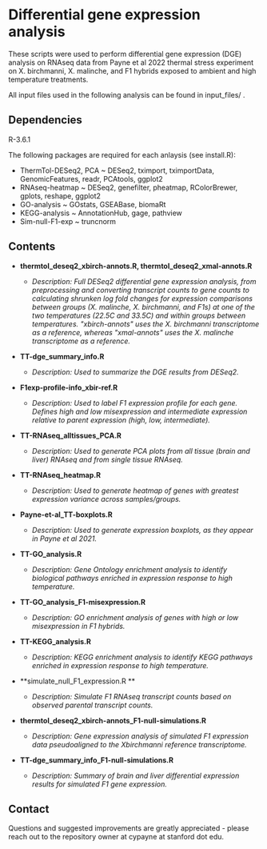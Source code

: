 # Differential gene expression analysis 

These scripts were used to perform differential gene expression (DGE)
analysis on RNAseq data from Payne et al 2022 thermal stress experiment 
on X. birchmanni, X. malinche, and F1 hybrids exposed to ambient and 
high temperature treatments.

All input files used in the following analysis can be found in input_files/ .

## Dependencies

R-3.6.1

The following packages are required for each anlaysis (see install.R):
* ThermTol-DESeq2, PCA ~ DESeq2, tximport, tximportData, GenomicFeatures, readr, PCAtools, ggplot2
* RNAseq-heatmap       ~ DESeq2, genefilter, pheatmap, RColorBrewer, gplots, reshape, ggplot2
* GO-analysis          ~ GOstats, GSEABase, biomaRt
* KEGG-analysis        ~ AnnotationHub, gage, pathview
* Sim-null-F1-exp      ~ truncnorm

## Contents

* **thermtol_deseq2_xbirch-annots.R, thermtol_deseq2_xmal-annots.R**

  * *Description: Full DESeq2 differential gene expression analysis, from preprocessing
                  and converting transcript counts to gene counts to calculating
                  shrunken log fold changes for expression comparisons between groups
                  (X. malinche, X. birchmanni, and F1s) at one of the two temperatures
                  (22.5C and 33.5C) and within groups between temperatures. "xbirch-annots"
                  uses the X. birchmanni transcriptome as a reference, whereas "xmal-annots" 
                  uses the X. malinche transcriptome as a reference.*

* **TT-dge_summary_info.R** 

  * *Description: Used to summarize the DGE results from DESeq2.*

* **F1exp-profile-info_xbir-ref.R**

  * *Description: Used to label F1 expression profile for each gene. Defines high and low
                  misexpression and intermediate expression relative to parent expression 
                  (high, low, intermediate).*

* **TT-RNAseq_alltissues_PCA.R**

  * *Description: Used to generate PCA plots from all tissue (brain and liver) RNAseq and from
                  single tissue RNAseq.*

* **TT-RNAseq_heatmap.R**

  * *Description: Used to generate heatmap of genes with greatest expression variance across
                  samples/groups.*

* **Payne-et-al_TT-boxplots.R**

  * *Description: Used to generate expression boxplots, as they appear in Payne et al 2021.*

* **TT-GO_analysis.R**

  * *Description: Gene Ontology enrichment analysis to identify biological pathways enriched
                  in expression response to high temperature.*

* **TT-GO_analysis_F1-misexpression.R**

  * *Description: GO enrichment analysis of genes with high or low misexpression in F1 hybrids.*

* **TT-KEGG_analysis.R**

  * *Description: KEGG enrichment analysis to identify KEGG pathways enriched in expression
                  response to high temperature.*

* **simulate_null_F1_expression.R ** 
  * *Description: Simulate F1 RNAseq transcript counts based on observed parental
                  transcript counts.* 

* **thermtol_deseq2_xbirch-annots_F1-null-simulations.R**
  * *Description: Gene expression analysis of simulated F1 expression data pseudoaligned
                  to the Xbirchmanni reference transcriptome.*

* **TT-dge_summary_info_F1-null-simulations.R**
  * *Description: Summary of brain and liver differential expression results for simulated
                  F1 gene expression.* 

## Contact

Questions and suggested improvements are greatly appreciated - please reach out to 
the repository owner at cypayne at stanford dot edu.
